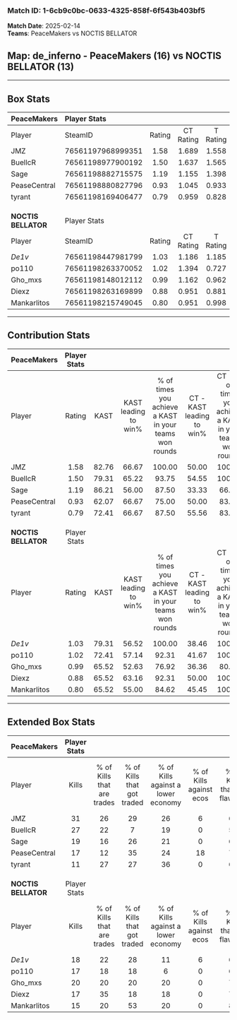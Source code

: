 ### Match ID: 1-6cb9c0bc-0633-4325-858f-6f543b403bf5  
**Match Date**: 2025-02-14  
**Teams**: PeaceMakers vs NOCTIS BELLATOR  

## **Map**: de_inferno - PeaceMakers (16) vs NOCTIS BELLATOR (13)  
---  

## Box Stats  

| **PeaceMakers**     | Player Stats      |        |           |          |       |      |       |         |        |      |     |
| :- | :- | :-: | :-: | :-: | :-: | :-: | :-: | :-: | :-: | :-: | :-: |
| Player              | SteamID           | Rating | CT Rating | T Rating | KAST  | ADR  | Kills | Assists | Deaths | K/D  | HS% |
| JMZ                 | 76561197968999351 |  1.58  |   1.689   |  1.558   | 82.76 | 97.9 |  31   |    9    |   19   | 1.63 | 35  |
| BuellcR             | 76561198977900192 |  1.50  |   1.637   |  1.565   | 79.31 | 95.1 |  27   |    9    |   15   | 1.80 | 48  |
| Sage                | 76561198882715575 |  1.19  |   1.155   |  1.398   | 86.21 | 72.9 |  19   |    8    |   18   | 1.06 | 57  |
| PeaseCentral        | 76561198880827796 |  0.93  |   1.045   |  0.933   | 62.07 | 67.1 |  17   |    2    |   17   | 1.00 |  5  |
| tyrant              | 76561198169406477 |  0.79  |   0.959   |  0.828   | 72.41 | 55.1 |  11   |    9    |   18   | 0.61 | 54  |
|                     |                   |        |           |          |       |      |       |         |        |      |     |
|                     |                   |        |           |          |       |      |       |         |        |      |     |
|                     |                   |        |           |          |       |      |       |         |        |      |     |
| **NOCTIS BELLATOR** | Player Stats      |        |           |          |       |      |       |         |        |      |     |
| Player              | SteamID           | Rating | CT Rating | T Rating | KAST  | ADR  | Kills | Assists | Deaths | K/D  | HS% |
| _De1v_              | 76561198447981799 |  1.03  |   1.186   |  1.185   | 79.31 | 65.7 |  18   |    4    |   20   | 0.90 | 50  |
| po110               | 76561198263370052 |  1.02  |   1.394   |  0.727   | 72.41 | 74.3 |  17   |    9    |   19   | 0.89 | 64  |
| Gho_mxs             | 76561198148012112 |  0.99  |   1.162   |  0.962   | 65.52 | 71.9 |  20   |    3    |   21   | 0.95 | 50  |
| Diexz               | 76561198263169899 |  0.88  |   0.951   |  0.881   | 65.52 | 59.0 |  17   |    3    |   20   | 0.85 | 41  |
| Mankarlitos         | 76561198215749045 |  0.80  |   0.951   |  0.998   | 65.52 | 75.7 |  15   |    9    |   25   | 0.60 | 46  |
---  

## Contribution Stats  

| **PeaceMakers**     | Player Stats |       |                      |                                                        |                           |                                                             |                          |                                                            |
| :- | :-: | :-: | :-: | :-: | :-: | :-: | :-: | :-: |
| Player              |    Rating    | KAST  | KAST leading to win% | % of times you achieve a KAST in your teams won rounds | CT - KAST leading to win% | CT - % of times you achieve a KAST in your teams won rounds | T - KAST leading to win% | T - % of times you achieve a KAST in your teams won rounds |
| JMZ                 |     1.58     | 82.76 |        66.67         |                         100.00                         |           50.00           |                           100.00                            |          83.33           |                           100.00                           |
| BuellcR             |     1.50     | 79.31 |        65.22         |                         93.75                          |           54.55           |                           100.00                            |          75.00           |                           90.00                            |
| Sage                |     1.19     | 86.21 |        56.00         |                         87.50                          |           33.33           |                            66.67                            |          76.92           |                           100.00                           |
| PeaseCentral        |     0.93     | 62.07 |        66.67         |                         75.00                          |           50.00           |                            83.33                            |          87.50           |                           70.00                            |
| tyrant              |     0.79     | 72.41 |        66.67         |                         87.50                          |           55.56           |                            83.33                            |          75.00           |                           90.00                            |
|                     |              |       |                      |                                                        |                           |                                                             |                          |                                                            |
|                     |              |       |                      |                                                        |                           |                                                             |                          |                                                            |
|                     |              |       |                      |                                                        |                           |                                                             |                          |                                                            |
| **NOCTIS BELLATOR** | Player Stats |       |                      |                                                        |                           |                                                             |                          |                                                            |
| Player              |    Rating    | KAST  | KAST leading to win% | % of times you achieve a KAST in your teams won rounds | CT - KAST leading to win% | CT - % of times you achieve a KAST in your teams won rounds | T - KAST leading to win% | T - % of times you achieve a KAST in your teams won rounds |
| _De1v_              |     1.03     | 79.31 |        56.52         |                         100.00                         |           38.46           |                           100.00                            |          80.00           |                           100.00                           |
| po110               |     1.02     | 72.41 |        57.14         |                         92.31                          |           41.67           |                           100.00                            |          77.78           |                           87.50                            |
| Gho_mxs             |     0.99     | 65.52 |        52.63         |                         76.92                          |           36.36           |                            80.00                            |          75.00           |                           75.00                            |
| Diexz               |     0.88     | 65.52 |        63.16         |                         92.31                          |           50.00           |                           100.00                            |          77.78           |                           87.50                            |
| Mankarlitos         |     0.80     | 65.52 |        55.00         |                         84.62                          |           45.45           |                           100.00                            |          66.67           |                           75.00                            |
---  

## Extended Box Stats  

| **PeaceMakers**     | Player Stats |                            |                            |                                    |                         |                              |                                 |        |                             |                                     |                          |                               |                            |
| :- | :-: | :-: | :-: | :-: | :-: | :-: | :-: | :-: | :-: | :-: | :-: | :-: | :-: |
| Player              |    Kills     | % of Kills that are trades | % of Kills that got traded | % of Kills against a lower economy | % of Kills against ecos | % of Kills that are flawless | % of Kills that are close duels | Deaths | % of Deaths that get traded | % of Deaths against a lower economy | % of Deaths against ecos | % of Deaths that are flawless | % of Deaths that are close |
| JMZ                 |      31      |             26             |             29             |                 26                 |            6            |              65              |                0                |   19   |             11              |                 16                  |            0             |              63               |             0              |
| BuellcR             |      27      |             22             |             7              |                 19                 |            0            |              59              |                0                |   15   |             33              |                  7                  |            0             |              67               |             0              |
| Sage                |      19      |             16             |             26             |                 21                 |            0            |              63              |                5                |   18   |             33              |                 11                  |            0             |              67               |             6              |
| PeaseCentral        |      17      |             12             |             35             |                 24                 |           18            |              71              |                0                |   17   |             24              |                 18                  |            6             |              88               |             0              |
| tyrant              |      11      |             27             |             27             |                 36                 |            0            |              64              |                0                |   18   |             33              |                 28                  |            6             |              83               |             0              |
|                     |              |                            |                            |                                    |                         |                              |                                 |        |                             |                                     |                          |                               |                            |
|                     |              |                            |                            |                                    |                         |                              |                                 |        |                             |                                     |                          |                               |                            |
|                     |              |                            |                            |                                    |                         |                              |                                 |        |                             |                                     |                          |                               |                            |
| **NOCTIS BELLATOR** | Player Stats |                            |                            |                                    |                         |                              |                                 |        |                             |                                     |                          |                               |                            |
| Player              |    Kills     | % of Kills that are trades | % of Kills that got traded | % of Kills against a lower economy | % of Kills against ecos | % of Kills that are flawless | % of Kills that are close duels | Deaths | % of Deaths that get traded | % of Deaths against a lower economy | % of Deaths against ecos | % of Deaths that are flawless | % of Deaths that are close |
| _De1v_              |      18      |             22             |             28             |                 11                 |            6            |              61              |                0                |   20   |             40              |                 15                  |            0             |              65               |             0              |
| po110               |      17      |             18             |             18             |                 6                  |            0            |              65              |                0                |   19   |             16              |                 21                  |            5             |              74               |             0              |
| Gho_mxs             |      20      |             20             |             20             |                 20                 |            0            |              70              |                5                |   21   |             19              |                 19                  |            0             |              76               |             0              |
| Diexz               |      17      |             35             |             18             |                 18                 |            0            |              76              |                0                |   20   |             10              |                 15                  |            0             |              45               |             0              |
| Mankarlitos         |      15      |             20             |             53             |                 20                 |            0            |              80              |                0                |   25   |             32              |                 16                  |            0             |              60               |             4              |
